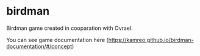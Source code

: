 # birdman
Birdman game created in cooparation with Ovrael. 

You can see game documentation here (https://kamreo.github.io/birdman-documentation/#/concept)

